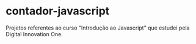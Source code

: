# contador-javascript
Projetos referentes ao curso "Introdução ao Javascript" que estudei pela Digital Innovation One.
